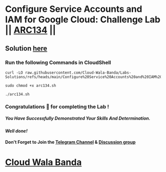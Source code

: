 # Configure Service Accounts and IAM for Google Cloud: Challenge Lab || [ARC134](https://www.cloudskillsboost.google/focuses/67219?parent=catalog) ||

## Solution [here](https://youtu.be/ug-Xzw3d6Vo)

### Run the following Commands in CloudShell

```
curl -LO raw.githubusercontent.com/Cloud-Wala-Banda/Labs-Solutions/refs/heads/main/Configure%20Service%20Accounts%20and%20IAM%20for%20Google%20Cloud%20Challenge%20Lab/arc134.sh

sudo chmod +x arc134.sh

./arc134.sh
```

### Congratulations 🎉 for completing the Lab !

##### *You Have Successfully Demonstrated Your Skills And Determination.*

#### *Well done!*

#### Don't Forget to Join the [Telegram Channel](https://t.me/cloudwalabanda) & [Discussion group](https://t.me/cloudwalabandachats)

# [Cloud Wala Banda](https://www.youtube.com/@cloudwalabanda)
